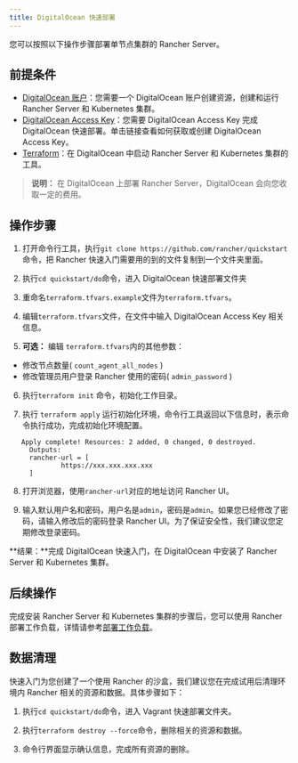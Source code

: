 ```yaml
---
title: DigitalOcean 快速部署
---
```


您可以按照以下操作步骤部署单节点集群的 Rancher Server。

## 前提条件

- [DigitalOcean 账户](https://www.digitalocean.com)：您需要一个 DigitalOcean 账户创建资源，创建和运行 Rancher Server 和 Kubernetes 集群。
- [DigitalOcean Access Key](https://www.digitalocean.com/community/tutorials/how-to-create-a-digitalocean-space-and-api-key)：您需要 DigitalOcean Access Key 完成 DigitalOcean 快速部署。单击链接查看如何获取或创建 DigitalOcean Access Key。
- [Terraform](https://www.terraform.io/downloads.html)：在 DigitalOcean 中启动 Rancher Server 和 Kubernetes 集群的工具。

> **说明：**
> 在 DigitalOcean 上部署 Rancher Server，DigitalOcean 会向您收取一定的费用。

## 操作步骤

1. 打开命令行工具，执行`git clone https://github.com/rancher/quickstart`命令，把 Rancher 快速入门需要用的到的文件复制到一个文件夹里面。

2. 执行`cd quickstart/do`命令，进入 DigitalOcean 快速部署文件夹

3. 重命名`terraform.tfvars.example`文件为`terraform.tfvars`。

4. 编辑`terraform.tfvars`文件，在文件中输入 DigitalOcean Access Key 相关信息。

5. **可选：** 编辑 `terraform.tfvars`内的其他参数：

- 修改节点数量( `count_agent_all_nodes` )
- 修改管理员用户登录 Rancher 使用的密码( `admin_password` )

6. 执行`terraform init` 命令，初始化工作目录。

7. 执行 `terraform apply` 运行初始化环境，命令行工具返回以下信息时，表示命令执行成功，完成初始化环境配置。

```
   Apply complete! Resources: 2 added, 0 changed, 0 destroyed.
     Outputs:
     rancher-url = [
             https://xxx.xxx.xxx.xxx
     ]
```

8. 打开浏览器，使用`rancher-url`对应的地址访问 Rancher UI。

9. 输入默认用户名和密码，用户名是`admin`，密码是`admin`。如果您已经修改了密码，请输入修改后的密码登录 Rancher UI。为了保证安全性，我们建议您定期修改登录密码。

**结果：**完成 DigitalOcean 快速入门，在 DigitalOcean 中安装了 Rancher Server 和 Kubernetes 集群。

## 后续操作

完成安装 Rancher Server 和 Kubernetes 集群的步骤后，您可以使用 Rancher 部署工作负载，详情请参考[部署工作负载](/docs/quick-start-guide/workload/_index)。

## 数据清理

快速入门为您创建了一个使用 Rancher 的沙盒，我们建议您在完成试用后清理环境内 Rancher 相关的资源和数据。具体步骤如下：

1. 执行`cd quickstart/do`命令，进入 Vagrant 快速部署文件夹。

1. 执行`terraform destroy --force`命令，删除相关的资源和数据。

1. 命令行界面显示确认信息，完成所有资源的删除。
